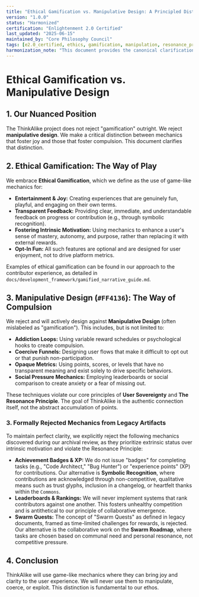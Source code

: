 ```yaml
---
title: "Ethical Gamification vs. Manipulative Design: A Principled Distinction"
version: "1.0.0"
status: "Harmonized"
certification: "Enlightenment 2.0 Certified"
last_updated: "2025-06-15"
maintained_by: "Core Philosophy Council"
tags: [e2.0_certified, ethics, gamification, manipulation, resonance_principle, dark_patterns]
harmonization_note: "This document provides the canonical clarification on ThinkAlike's nuanced stance regarding gamification, establishing a clear ethical boundary."
---
```


# Ethical Gamification vs. Manipulative Design

## 1. Our Nuanced Position
The ThinkAlike project does not reject "gamification" outright. We reject **manipulative design**. We make a critical distinction between mechanics that foster joy and those that foster compulsion. This document clarifies that distinction.

## 2. Ethical Gamification: The Way of Play
We embrace **Ethical Gamification**, which we define as the use of game-like mechanics for:
-   **Entertainment & Joy:** Creating experiences that are genuinely fun, playful, and engaging on their own terms.
-   **Transparent Feedback:** Providing clear, immediate, and understandable feedback on progress or contribution (e.g., through symbolic recognition).
-   **Fostering Intrinsic Motivation:** Using mechanics to enhance a user's sense of mastery, autonomy, and purpose, rather than replacing it with external rewards.
-   **Opt-In Fun:** All such features are optional and are designed for user enjoyment, not to drive platform metrics.

Examples of ethical gamification can be found in our approach to the contributor experience, as detailed in `docs/development_framework/gamified_narrative_guide.md`.

## 3. Manipulative Design (`#FF4136`): The Way of Compulsion
We reject and will actively design against **Manipulative Design** (often mislabeled as "gamification"). This includes, but is not limited to:
-   **Addiction Loops:** Using variable reward schedules or psychological hooks to create compulsion.
-   **Coercive Funnels:** Designing user flows that make it difficult to opt out or that punish non-participation.
-   **Opaque Metrics:** Using points, scores, or levels that have no transparent meaning and exist solely to drive specific behaviors.
-   **Social Pressure Mechanics:** Employing leaderboards or social comparison to create anxiety or a fear of missing out.

These techniques violate our core principles of **User Sovereignty** and **The Resonance Principle**. The goal of ThinkAlike is the authentic connection itself, not the abstract accumulation of points.

### 3. Formally Rejected Mechanics from Legacy Artifacts

To maintain perfect clarity, we explicitly reject the following mechanics discovered during our archival review, as they prioritize extrinsic status over intrinsic motivation and violate the Resonance Principle:

-   **Achievement Badges & XP:** We do not issue "badges" for completing tasks (e.g., "Code Architect," "Bug Hunter") or "experience points" (XP) for contributions. Our alternative is **Symbolic Recognition**, where contributions are acknowledged through non-competitive, qualitative means such as trust glyphs, inclusion in a changelog, or heartfelt thanks within the `Commons`.
-   **Leaderboards & Rankings:** We will never implement systems that rank contributors against one another. This fosters unhealthy competition and is antithetical to our principle of collaborative emergence.
-   **Swarm Quests:** The concept of "Swarm Quests" as defined in legacy documents, framed as time-limited challenges for rewards, is rejected. Our alternative is the collaborative work on the **Swarm Roadmap**, where tasks are chosen based on communal need and personal resonance, not competitive pressure.

## 4. Conclusion
ThinkAlike will use game-like mechanics where they can bring joy and clarity to the user experience. We will never use them to manipulate, coerce, or exploit. This distinction is fundamental to our ethos.
